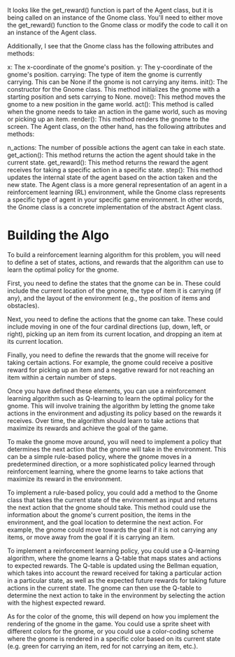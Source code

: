 It looks like the get_reward() function is part of the Agent class, but it is being called on an instance of the Gnome class. You'll need to either move the get_reward() function to the Gnome class or modify the code to call it on an instance of the Agent class.

Additionally, I see that the Gnome class has the following attributes and methods:

x: The x-coordinate of the gnome's position.
y: The y-coordinate of the gnome's position.
carrying: The type of item the gnome is currently carrying. This can be None if the gnome is not carrying any items.
init(): The constructor for the Gnome class. This method initializes the gnome with a starting position and sets carrying to None.
move(): This method moves the gnome to a new position in the game world.
act(): This method is called when the gnome needs to take an action in the game world, such as moving or picking up an item.
render(): This method renders the gnome to the screen.
The Agent class, on the other hand, has the following attributes and methods:

n_actions: The number of possible actions the agent can take in each state.
get_action(): This method returns the action the agent should take in the current state.
get_reward(): This method returns the reward the agent receives for taking a specific action in a specific state.
step(): This method updates the internal state of the agent based on the action taken and the new state.
The Agent class is a more general representation of an agent in a reinforcement learning (RL) environment, while the Gnome class represents a specific type of agent in your specific game environment. In other words, the Gnome class is a concrete implementation of the abstract Agent class.


# Building the Algo

To build a reinforcement learning algorithm for this problem, you will need to define a set of states, actions, and rewards that the algorithm can use to learn the optimal policy for the gnome.

First, you need to define the states that the gnome can be in. These could include the current location of the gnome, the type of item it is carrying (if any), and the layout of the environment (e.g., the position of items and obstacles).

Next, you need to define the actions that the gnome can take. These could include moving in one of the four cardinal directions (up, down, left, or right), picking up an item from its current location, and dropping an item at its current location.

Finally, you need to define the rewards that the gnome will receive for taking certain actions. For example, the gnome could receive a positive reward for picking up an item and a negative reward for not reaching an item within a certain number of steps.

Once you have defined these elements, you can use a reinforcement learning algorithm such as Q-learning to learn the optimal policy for the gnome. This will involve training the algorithm by letting the gnome take actions in the environment and adjusting its policy based on the rewards it receives. Over time, the algorithm should learn to take actions that maximize its rewards and achieve the goal of the game.


To make the gnome move around, you will need to implement a policy that determines the next action that the gnome will take in the environment. This can be a simple rule-based policy, where the gnome moves in a predetermined direction, or a more sophisticated policy learned through reinforcement learning, where the gnome learns to take actions that maximize its reward in the environment.

To implement a rule-based policy, you could add a method to the Gnome class that takes the current state of the environment as input and returns the next action that the gnome should take. This method could use the information about the gnome's current position, the items in the environment, and the goal location to determine the next action. For example, the gnome could move towards the goal if it is not carrying any items, or move away from the goal if it is carrying an item.

To implement a reinforcement learning policy, you could use a Q-learning algorithm, where the gnome learns a Q-table that maps states and actions to expected rewards. The Q-table is updated using the Bellman equation, which takes into account the reward received for taking a particular action in a particular state, as well as the expected future rewards for taking future actions in the current state. The gnome can then use the Q-table to determine the next action to take in the environment by selecting the action with the highest expected reward.

As for the color of the gnome, this will depend on how you implement the rendering of the gnome in the game. You could use a sprite sheet with different colors for the gnome, or you could use a color-coding scheme where the gnome is rendered in a specific color based on its current state (e.g. green for carrying an item, red for not carrying an item, etc.).
